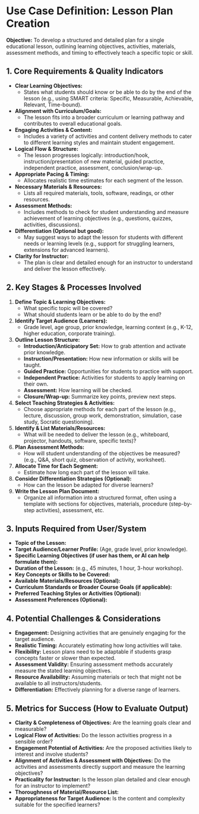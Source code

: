 # Use Case Definition: Lesson Plan Creation

**Objective:** To develop a structured and detailed plan for a single educational lesson, outlining learning objectives, activities, materials, assessment methods, and timing to effectively teach a specific topic or skill.

## 1. Core Requirements & Quality Indicators

*   **Clear Learning Objectives:**
    *   States what students should know or be able to do by the end of the lesson (e.g., using SMART criteria: Specific, Measurable, Achievable, Relevant, Time-bound).
*   **Alignment with Curriculum/Goals:**
    *   The lesson fits into a broader curriculum or learning pathway and contributes to overall educational goals.
*   **Engaging Activities & Content:**
    *   Includes a variety of activities and content delivery methods to cater to different learning styles and maintain student engagement.
*   **Logical Flow & Structure:**
    *   The lesson progresses logically: introduction/hook, instruction/presentation of new material, guided practice, independent practice, assessment, conclusion/wrap-up.
*   **Appropriate Pacing & Timing:**
    *   Allocates realistic time estimates for each segment of the lesson.
*   **Necessary Materials & Resources:**
    *   Lists all required materials, tools, software, readings, or other resources.
*   **Assessment Methods:**
    *   Includes methods to check for student understanding and measure achievement of learning objectives (e.g., questions, quizzes, activities, discussions).
*   **Differentiation (Optional but good):**
    *   May suggest ways to adapt the lesson for students with different needs or learning levels (e.g., support for struggling learners, extensions for advanced learners).
*   **Clarity for Instructor:**
    *   The plan is clear and detailed enough for an instructor to understand and deliver the lesson effectively.

## 2. Key Stages & Processes Involved

1.  **Define Topic & Learning Objectives:**
    *   What specific topic will be covered?
    *   What should students learn or be able to do by the end?
2.  **Identify Target Audience (Learners):**
    *   Grade level, age group, prior knowledge, learning context (e.g., K-12, higher education, corporate training).
3.  **Outline Lesson Structure:**
    *   **Introduction/Anticipatory Set:** How to grab attention and activate prior knowledge.
    *   **Instruction/Presentation:** How new information or skills will be taught.
    *   **Guided Practice:** Opportunities for students to practice with support.
    *   **Independent Practice:** Activities for students to apply learning on their own.
    *   **Assessment:** How learning will be checked.
    *   **Closure/Wrap-up:** Summarize key points, preview next steps.
4.  **Select Teaching Strategies & Activities:**
    *   Choose appropriate methods for each part of the lesson (e.g., lecture, discussion, group work, demonstration, simulation, case study, Socratic questioning).
5.  **Identify & List Materials/Resources:**
    *   What will be needed to deliver the lesson (e.g., whiteboard, projector, handouts, software, specific texts)?
6.  **Plan Assessment Methods:**
    *   How will student understanding of the objectives be measured? (e.g., Q&A, short quiz, observation of activity, worksheet).
7.  **Allocate Time for Each Segment:**
    *   Estimate how long each part of the lesson will take.
8.  **Consider Differentiation Strategies (Optional):**
    *   How can the lesson be adapted for diverse learners?
9.  **Write the Lesson Plan Document:**
    *   Organize all information into a structured format, often using a template with sections for objectives, materials, procedure (step-by-step activities), assessment, etc.

## 3. Inputs Required from User/System

*   **Topic of the Lesson:**
*   **Target Audience/Learner Profile:** (Age, grade level, prior knowledge).
*   **Specific Learning Objectives (if user has them, or AI can help formulate them):**
*   **Duration of the Lesson:** (e.g., 45 minutes, 1 hour, 3-hour workshop).
*   **Key Concepts or Skills to be Covered:**
*   **Available Materials/Resources (Optional):**
*   **Curriculum Standards or Broader Course Goals (if applicable):**
*   **Preferred Teaching Styles or Activities (Optional):**
*   **Assessment Preferences (Optional):**

## 4. Potential Challenges & Considerations

*   **Engagement:** Designing activities that are genuinely engaging for the target audience.
*   **Realistic Timing:** Accurately estimating how long activities will take.
*   **Flexibility:** Lesson plans need to be adaptable if students grasp concepts faster or slower than expected.
*   **Assessment Validity:** Ensuring assessment methods accurately measure the stated learning objectives.
*   **Resource Availability:** Assuming materials or tech that might not be available to all instructors/students.
*   **Differentiation:** Effectively planning for a diverse range of learners.

## 5. Metrics for Success (How to Evaluate Output)

*   **Clarity & Completeness of Objectives:** Are the learning goals clear and measurable?
*   **Logical Flow of Activities:** Do the lesson activities progress in a sensible order?
*   **Engagement Potential of Activities:** Are the proposed activities likely to interest and involve students?
*   **Alignment of Activities & Assessment with Objectives:** Do the activities and assessments directly support and measure the learning objectives?
*   **Practicality for Instructor:** Is the lesson plan detailed and clear enough for an instructor to implement?
*   **Thoroughness of Material/Resource List:**
*   **Appropriateness for Target Audience:** Is the content and complexity suitable for the specified learners?
